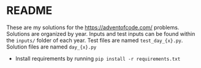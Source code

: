 # README
These are my solutions for the https://adventofcode.com/ problems. 
Solutions are organized by year. Inputs and test inputs can be found within the `inputs/` folder of each year. Test files are named `test_day_{x}.py`. Solution files are named `day_{x}.py`

- Install requirements by running `pip install -r requirements.txt`
